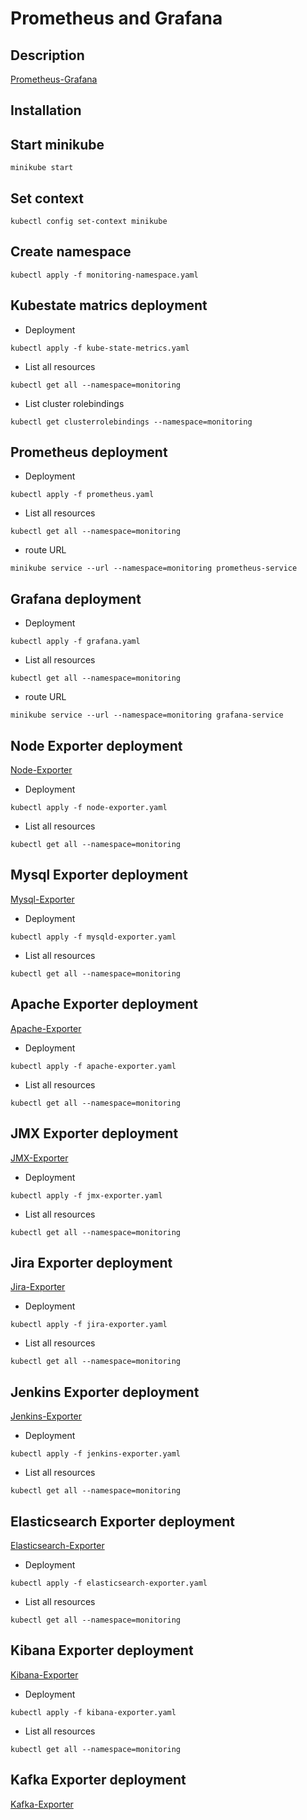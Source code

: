 # Prometheus and Grafana
## Description
[Prometheus-Grafana](https://docs.google.com/document/d/1Y0NHxs0IQzH-E80TYP-nm6GxXOLIwiOCnP3akPcSdcI/edit)

## Installation
## Start minikube
```
minikube start
```
## Set context
```
kubectl config set-context minikube
```
## Create namespace
```
kubectl apply -f monitoring-namespace.yaml
```
## Kubestate matrics deployment
* Deployment
```
kubectl apply -f kube-state-metrics.yaml
```
* List all resources
```
kubectl get all --namespace=monitoring
```
* List cluster rolebindings
```
kubectl get clusterrolebindings --namespace=monitoring
```
## Prometheus deployment
* Deployment
```
kubectl apply -f prometheus.yaml
```
* List all resources
```
kubectl get all --namespace=monitoring
```
* route URL
```
minikube service --url --namespace=monitoring prometheus-service
```
## Grafana deployment
* Deployment
```
kubectl apply -f grafana.yaml
```
* List all resources
```
kubectl get all --namespace=monitoring
```
* route URL
```
minikube service --url --namespace=monitoring grafana-service
```
## Node Exporter deployment

[Node-Exporter](https://docs.google.com/document/d/1hpNQfuNyIpZ6j0QM-Ar-b4I2RxUrqLGqJC1-chI9_U8/edit)
* Deployment
```
kubectl apply -f node-exporter.yaml
```
* List all resources
```
kubectl get all --namespace=monitoring
```
## Mysql Exporter deployment

[Mysql-Exporter](https://docs.google.com/document/d/1odSB55P-ZI3nwl5pOpw-IABRTbGoZJRKG1vTevtKx3E/edit)
* Deployment
```
kubectl apply -f mysqld-exporter.yaml
```
* List all resources
```
kubectl get all --namespace=monitoring
```
## Apache Exporter deployment

[Apache-Exporter](https://docs.google.com/document/d/16-Shhb4q-JezAV7en7nQSSK9QV02ZfP-bRfbpz4NDVA/edit)
* Deployment
```
kubectl apply -f apache-exporter.yaml
```
* List all resources
```
kubectl get all --namespace=monitoring
```
## JMX Exporter deployment

[JMX-Exporter](https://docs.google.com/document/d/1uZRjeZFwvD1mkrheVOEXYYxKCnjRMBzQ5xe7rdAYR1U/edit)
* Deployment
```
kubectl apply -f jmx-exporter.yaml
```
* List all resources
```
kubectl get all --namespace=monitoring
```
## Jira Exporter deployment

[Jira-Exporter](https://docs.google.com/document/d/1b_hKtaSixlgv6Qo4MbtVJVxUeJsVo4XmPOMEMKz06mk/edit)
* Deployment
```
kubectl apply -f jira-exporter.yaml
```
* List all resources
```
kubectl get all --namespace=monitoring
```
## Jenkins Exporter deployment

[Jenkins-Exporter](https://docs.google.com/document/d/15teYA6HNBuBCo_bL8H1IhjQkaHuHxTNhBeqYneGGM54/edit)
* Deployment
```
kubectl apply -f jenkins-exporter.yaml
```
* List all resources
```
kubectl get all --namespace=monitoring
```
## Elasticsearch Exporter deployment

[Elasticsearch-Exporter](https://docs.google.com/document/d/1IW56ROFqqX5rHWanPIDZAH5HNXyifumloA2s3hrSAPQ/edit)
* Deployment
```
kubectl apply -f elasticsearch-exporter.yaml
```
* List all resources
```
kubectl get all --namespace=monitoring
```
## Kibana Exporter deployment

[Kibana-Exporter](https://docs.google.com/document/d/1lizuYRnY3KHO0SWnhynKz5YEs6E85rSQUdI7YF_pc14/edit)
* Deployment
```
kubectl apply -f kibana-exporter.yaml
```
* List all resources
```
kubectl get all --namespace=monitoring
```
## Kafka Exporter deployment

[Kafka-Exporter](https://docs.google.com/document/d/1rSJf4omczrxwVoS0102Siw_sDpTBL4UaHTp-QGYsTaI/edit)


